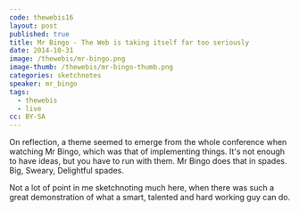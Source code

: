 ```yaml
---
code: thewebis16
layout: post
published: true
title: Mr Bingo - The Web is taking itself far too seriously
date: 2014-10-31
image: /thewebis/mr-bingo.png
image-thumb: /thewebis/mr-bingo-thumb.png
categories: sketchnotes
speaker: mr_bingo
tags:
  - thewebis
  - live
cc: BY-SA
---
```


On reflection, a theme seemed to emerge from the whole conference when watching Mr Bingo, which was that of implementing things. It's not enough to have ideas, but you have to run with them. Mr Bingo does that in spades. Big, Sweary, Delightful spades.

Not a lot of point in me sketchnoting much here, when there was such a great demonstration of what a smart, talented and hard working guy can do.
